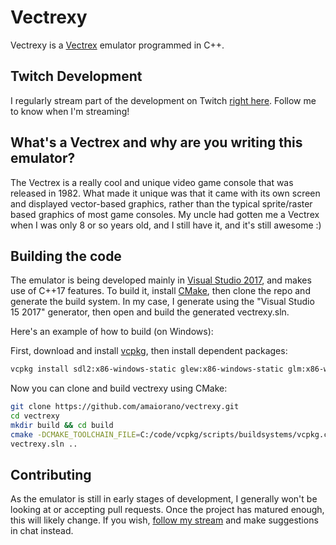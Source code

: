 # Vectrexy

Vectrexy is a [Vectrex](https://en.wikipedia.org/wiki/Vectrex) emulator programmed in C++.

## Twitch Development

I regularly stream part of the development on Twitch [right here](https://www.twitch.tv/daroou2). Follow me to know when I'm streaming!

## What's a Vectrex and why are you writing this emulator?

The Vectrex is a really cool and unique video game console that was released in 1982. What made it unique was that it came with its own screen and displayed vector-based graphics, rather than the typical sprite/raster based graphics of most game consoles. My uncle had gotten me a Vectrex when I was only 8 or so years old, and I still have it, and it's still awesome :)

## Building the code

The emulator is being developed mainly in [Visual Studio 2017](https://www.visualstudio.com/downloads/), and makes use of C++17 features. To build it, install [CMake](https://cmake.org/), then clone the repo and generate the build system. In my case, I generate using the "Visual Studio 15 2017" generator, then open and build the generated vectrexy.sln.

Here's an example of how to build (on Windows):

First, download and install [vcpkg](https://github.com/Microsoft/vcpkg), then install dependent packages:
```bash
vcpkg install sdl2:x86-windows-static glew:x86-windows-static glm:x86-windows-static libpng:x86-windows-static
```

Now you can clone and build vectrexy using CMake:
```bash
git clone https://github.com/amaiorano/vectrexy.git
cd vectrexy
mkdir build && cd build
cmake -DCMAKE_TOOLCHAIN_FILE=C:/code/vcpkg/scripts/buildsystems/vcpkg.cmake -DVCPKG_TARGET_TRIPLET=x86-windows-static ..
vectrexy.sln ..
```

## Contributing

As the emulator is still in early stages of development, I generally won't be looking at or accepting pull requests. Once the project has matured enough, this will likely change. If you wish, [follow my stream](https://www.twitch.tv/daroou2) and make suggestions in chat instead.
